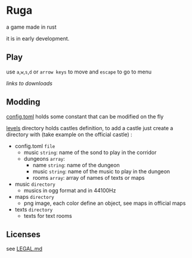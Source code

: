 # Ruga

a game made in rust

it is in early development.

## Play

use `a`,`w`,`s`,`d` or `arrow keys` to move and `escape` to go to menu

*links to downloads*

## Modding

[config.toml](config.toml) holds some constant that can be modified on the fly

[levels](levels) directory holds castles definition, to add a castle just create a directory with (take example on the official castle) :
* config.toml `file`
  * music `string`: name of the sond to play in the corridor
  * dungeons `array`:
    * name `string`: name of the dungeon
	* music `string`: name of the music to play in the dungeon
	* rooms `array`: array of names of texts or maps
* music `directory`
  * musics in ogg format and in 44100Hz
* maps `directory`
  * png image, each color define an object, see maps in official maps
* texts `directory`
  * texts for text rooms

## Licenses

see [LEGAL.md](LEGAL.md)
